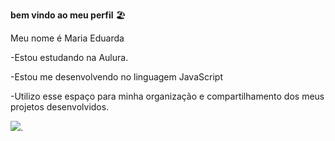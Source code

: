 **bem vindo ao meu perfil** 🏖️ 

Meu nome é Maria Eduarda

-Estou estudando na Aulura.

-Estou me desenvolvendo no linguagem JavaScript

-Utilizo esse espaço para minha organização e compartilhamento dos meus projetos desenvolvidos. 

![](https://media.tenor.com/iwXHwlY31ecAAAAM/yuji-itadori-suku.gif).

